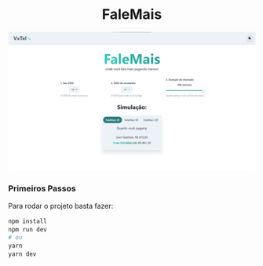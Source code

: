 <center>
<h1>FaleMais</h1>
</center>

![Screenshot](.github/screen.png)

### Primeiros Passos

Para rodar o projeto basta fazer:

```bash
npm install
npm run dev
# ou
yarn
yarn dev
```
